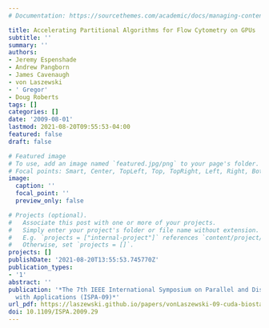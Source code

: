 ```yaml
---
# Documentation: https://sourcethemes.com/academic/docs/managing-content/

title: Accelerating Partitional Algorithms for Flow Cytometry on GPUs
subtitle: ''
summary: ''
authors:
- Jeremy Espenshade
- Andrew Pangborn
- James Cavenaugh
- von Laszewski
- ' Gregor'
- Doug Roberts
tags: []
categories: []
date: '2009-08-01'
lastmod: 2021-08-20T09:55:53-04:00
featured: false
draft: false

# Featured image
# To use, add an image named `featured.jpg/png` to your page's folder.
# Focal points: Smart, Center, TopLeft, Top, TopRight, Left, Right, BottomLeft, Bottom, BottomRight.
image:
  caption: ''
  focal_point: ''
  preview_only: false

# Projects (optional).
#   Associate this post with one or more of your projects.
#   Simply enter your project's folder or file name without extension.
#   E.g. `projects = ["internal-project"]` references `content/project/deep-learning/index.md`.
#   Otherwise, set `projects = []`.
projects: []
publishDate: '2021-08-20T13:55:53.745770Z'
publication_types:
- '1'
abstract: ''
publication: '*The 7th IEEE International Symposium on Parallel and Distributed Processing
  with Applications (ISPA-09)*'
url_pdf: https://laszewski.github.io/papers/vonLaszewski-09-cuda-biostat-ispa.pdf
doi: 10.1109/ISPA.2009.29
---
```

